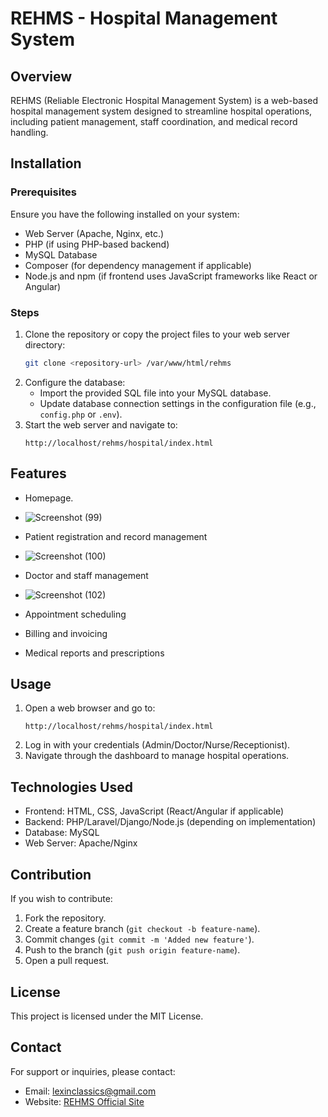 # REHMS - Hospital Management System

## Overview
REHMS (Reliable Electronic Hospital Management System) is a web-based hospital management system designed to streamline hospital operations, including patient management, staff coordination, and medical record handling.

## Installation
### Prerequisites
Ensure you have the following installed on your system:
- Web Server (Apache, Nginx, etc.)
- PHP (if using PHP-based backend)
- MySQL Database
- Composer (for dependency management if applicable)
- Node.js and npm (if frontend uses JavaScript frameworks like React or Angular)

### Steps
1. Clone the repository or copy the project files to your web server directory:
   ```sh
   git clone <repository-url> /var/www/html/rehms
   ```
2. Configure the database:
   - Import the provided SQL file into your MySQL database.
   - Update database connection settings in the configuration file (e.g., `config.php` or `.env`).
3. Start the web server and navigate to:
   ```
   http://localhost/rehms/hospital/index.html
   ```

## Features
- Homepage.
-  ![Screenshot (99)](https://github.com/user-attachments/assets/fb1aca32-3e91-4795-a723-4b02e102d42f)

- Patient registration and record management
- ![Screenshot (100)](https://github.com/user-attachments/assets/5574a52a-042e-4e1d-bb8f-4415e53ee892)

- Doctor and staff management
- ![Screenshot (102)](https://github.com/user-attachments/assets/da6ef141-9f65-493d-a044-1496cc069f80)

- Appointment scheduling
- Billing and invoicing
- Medical reports and prescriptions

## Usage
1. Open a web browser and go to:
   ```
   http://localhost/rehms/hospital/index.html
   ```
2. Log in with your credentials (Admin/Doctor/Nurse/Receptionist).
3. Navigate through the dashboard to manage hospital operations.

## Technologies Used
- Frontend: HTML, CSS, JavaScript (React/Angular if applicable)
- Backend: PHP/Laravel/Django/Node.js (depending on implementation)
- Database: MySQL
- Web Server: Apache/Nginx

## Contribution
If you wish to contribute:
1. Fork the repository.
2. Create a feature branch (`git checkout -b feature-name`).
3. Commit changes (`git commit -m 'Added new feature'`).
4. Push to the branch (`git push origin feature-name`).
5. Open a pull request.

## License
This project is licensed under the MIT License.

## Contact
For support or inquiries, please contact:
- Email: lexinclassics@gmail.com
- Website: [REHMS Official Site](http://localhost/rehms)



